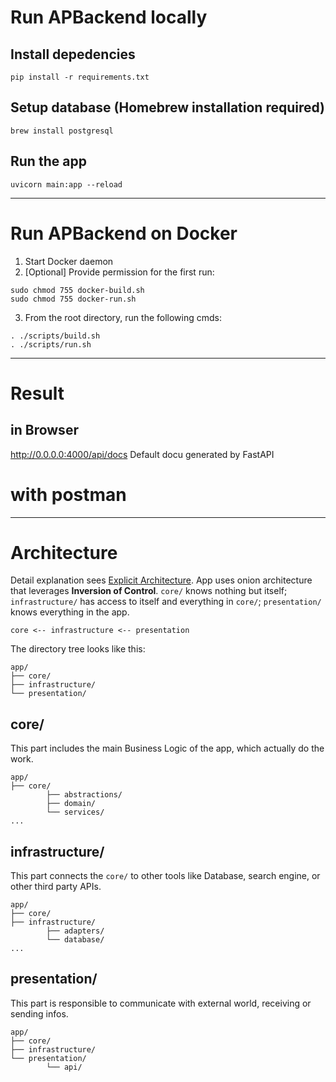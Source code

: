 # Run APBackend locally
## Install depedencies
`pip install -r requirements.txt`

## Setup database (Homebrew installation required)
`brew install postgresql`

## Run the app
`uvicorn main:app --reload`

---------------------

# Run APBackend on Docker
1. Start Docker daemon
2. [Optional] Provide permission for the first run:
```
sudo chmod 755 docker-build.sh
sudo chmod 755 docker-run.sh
```
3. From the root directory, run the following cmds:
```
. ./scripts/build.sh
. ./scripts/run.sh
```

---------------------

# Result
## in Browser
http://0.0.0.0:4000/api/docs
Default docu generated by FastAPI

# with postman

---------------------

# Architecture
Detail explanation sees [Explicit Architecture](https://herbertograca.com/2017/11/16/explicit-architecture-01-ddd-hexagonal-onion-clean-cqrs-how-i-put-it-all-together/).
App uses onion architecture that leverages <b>Inversion of Control</b>. 
`core/` knows nothing but itself; 
`infrastructure/` has access to itself and everything in `core/`;
`presentation/` knows everything in the app.
```
core <-- infrastructure <-- presentation
```
The directory tree looks like this:
```
app/
├── core/
├── infrastructure/
└── presentation/
```
## core/
This part includes the main Business Logic of the app, which actually do the work.
```
app/
├── core/
        ├── abstractions/
        ├── domain/
        └── services/
...
```

## infrastructure/
This part connects the `core/` to other tools like Database, search engine, or other third party APIs.
```
app/
├── core/
├── infrastructure/
        ├── adapters/
        └── database/
...
```

## presentation/
This part is responsible to communicate with external world, receiving or sending infos.
```
app/
├── core/
├── infrastructure/
└── presentation/
        └── api/
```